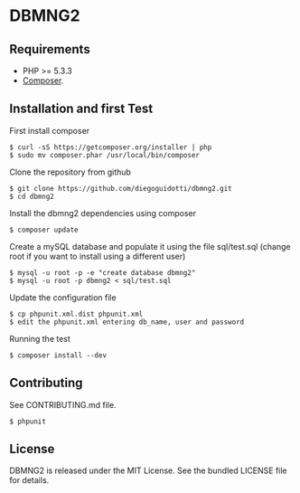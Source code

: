 DBMNG2
===============


Requirements
------------

- PHP >= 5.3.3
- [Composer](http://getcomposer.org/).

Installation and first Test
---------------

First install composer

	$ curl -sS https://getcomposer.org/installer | php
	$ sudo mv composer.phar /usr/local/bin/composer

Clone the repository from github

	$ git clone https://github.com/diegoguidotti/dbmng2.git
	$ cd dbmng2

Install the dbmng2 dependencies using composer

	$ composer update

Create a mySQL database and populate it using the file sql/test.sql (change root if you want to install using a different user)

	$ mysql -u root -p -e "create database dbmng2"
	$ mysql -u root -p dbmng2 < sql/test.sql  


Update the configuration file

	$ cp phpunit.xml.dist phpunit.xml
	$ edit the phpunit.xml entering db_name, user and password

Running the test

    $ composer install --dev

 



Contributing
------------

See CONTRIBUTING.md file.


    $ phpunit

License
-------

DBMNG2 is released under the MIT License. See the bundled LICENSE file for details.
